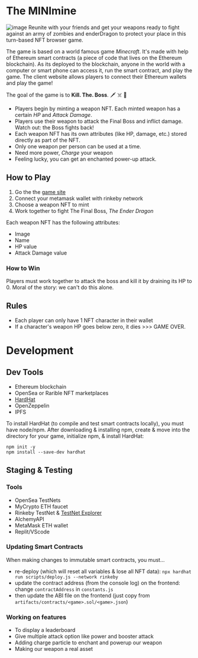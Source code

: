 # The MINImine

![image](https://25.media.tumblr.com/tumblr_m650t57q0q1rpm29co1_500.gif)
Reunite with your friends and get your weapons ready to fight against an army of zombies and enderDragon to protect your place in this turn-based NFT browser game.

The game is based on a world famous game *Minecraft*. It's made with help of Ethereum smart contracts (a piece of code that lives on the Ethereum blockchain). As its deployed to the blockchain, anyone in the world with a computer or smart phone can access it, run the smart contract, and play the game. The client website allows players to connect their Ethereum wallets and play the game!

The goal of the game is to **Kill. The. Boss**. 🗡 ☠️ 🔪

* Players begin by minting a weapon NFT. Each minted weapon has a certain *HP* and *Attack Damage*.
* Players use their weapon to attack the Final Boss and inflict damage. Watch out: the Boss fights back!
* Each weapon NFT has its own attributes (like HP, damage, etc.) stored directly as part of the NFT.
* Only one weapon per person can be used at a time.
* Need more power, *Charge* your weapon
* Feeling lucky, you can get an enchanted power-up attack.

## How to Play
1. Go the the [game site](slugterranftgame.3lv.repl.co/)
2. Connect your metamask wallet with rinkeby network
3. Choose a weapon NFT to mint
4. Work together to fight The Final Boss, *The Ender Dragon*   


Each weapon NFT has the following attributes:
* Image
* Name
* HP value
* Attack Damage value

### How to Win
Players must work together to attack the boss and kill it by draining its HP to 0. Moral of the story: we can't do this alone.

## Rules
* Each player can only have 1 NFT character in their wallet
* If a character's weapon HP goes below zero, it dies >>> GAME OVER.

# Development
## Dev Tools
* Ethereum blockchain
* OpenSea or Rarible NFT marketplaces
* [HardHat](https://hardhat.org/tutorial/setting-up-the-environment.html)
* OpenZeppelin
* IPFS

To install HardHat (to compile and test smart contracts locally), you must have node/npm. After downloading & installing npm, create & move into the directory for your game, initialize npm, & install HardHat:
```
npm init -y
npm install --save-dev hardhat
```

## Staging & Testing 
### Tools
* OpenSea TestNets
* MyCrypto ETH faucet
* Rinkeby TestNet & [TestNet Explorer](https://rinkeby.etherscan.io/)
* AlchemyAPI 
* MetaMask ETH wallet
* Replit/VScode

### Updating Smart Contracts
When making changes to immutable smart contracts, you must...
* re-deploy (which will reset all variables & lose all NFT data): `npx hardhat run scripts/deploy.js --network rinkeby`
* update the contract address (from the console log) on the frontend: change `contractAddress` in `constants.js`
* then update the ABI file on the frontend (just copy from `artifacts/contracts/<game>.sol/<game>.json`)

### Working on features
* To display a leaderboard
* Give multiple attack option like power and booster attack
* Adding charge particle to enchant and powerup our weapon
* Making our weapon a real asset





<!-- 

App.js - Waiting to see if the user has a minted NFT
SelectCharacter Component - Waiting for our character NFT to mint
Arena Component - Waiting for an attack action to finish  -->
